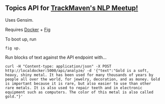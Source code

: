 ## Topics API for [TrackMaven's NLP Meetup!](http://www.meetup.com/TrackMaven-Monthly-Challenge/)

Uses Gensim.


Requires [Docker](https://docs.docker.com/installation/) + [Fig](http://fig.sh)

To boot up, run
```
fig up.
```

Run blocks of text against the API endpoint with...

```
curl -H "Content-type: application/json" -X POST http://localdocker:5000/api/analyze/ -d '{"text":"Gold is a soft, heavy, shiny metal. It has been used for many thousands of years by people all over the world, for jewelry, decoration, and as money. Gold is important because it is rare, but also easier to use than other rare metals. It is also used to repair teeth and in electronic equipment such as computers. The color of this metal is also called gold."}'
```
